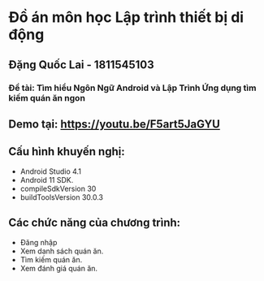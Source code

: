 # Đồ án môn học Lập trình thiết bị di động
## Đặng Quốc Lai - 1811545103

### Đề tài: <b>Tìm hiểu Ngôn Ngữ Android và Lập Trình Ứng dụng tìm kiếm quán ăn ngon</b>

## Demo tại: https://youtu.be/F5art5JaGYU

## Cấu hình khuyến nghị:
- Android Studio 4.1
- Android 11 SDK.
- compileSdkVersion 30
- buildToolsVersion 30.0.3

## Các chức năng của chương trình:
- Đăng nhập
- Xem danh sách quán ăn.
- Tìm kiếm quán ăn.
- Xem đánh giá quán ăn.
